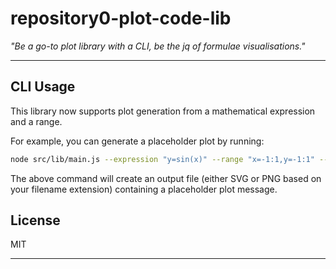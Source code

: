 # repository0-plot-code-lib

_"Be a go-to plot library with a CLI, be the jq of formulae visualisations."_

---

## CLI Usage

This library now supports plot generation from a mathematical expression and a range.

For example, you can generate a placeholder plot by running:

```bash
node src/lib/main.js --expression "y=sin(x)" --range "x=-1:1,y=-1:1" --file output.svg
```

The above command will create an output file (either SVG or PNG based on your filename extension) containing a placeholder plot message.

## License

MIT

---
